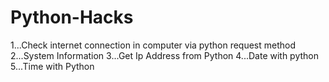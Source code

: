 # Python-Hacks
1...Check internet connection in computer via python request method
2...System Information
3...Get Ip Address from Python
4...Date with python
5...Time with Python

